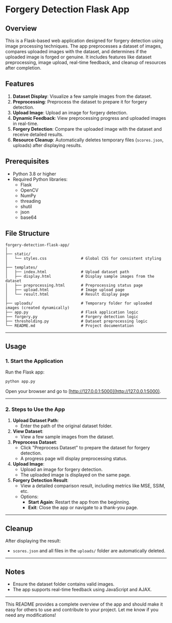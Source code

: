 # Forgery Detection Flask App

## Overview
This is a Flask-based web application designed for forgery detection using image processing techniques. The app preprocesses a dataset of images, compares uploaded images with the dataset, and determines if the uploaded image is forged or genuine. It includes features like dataset preprocessing, image upload, real-time feedback, and cleanup of resources after completion.

## Features
1. **Dataset Display**: Visualize a few sample images from the dataset.
2. **Preprocessing**: Preprocess the dataset to prepare it for forgery detection.
3. **Upload Image**: Upload an image for forgery detection.
4. **Dynamic Feedback**: View preprocessing progress and uploaded images in real-time.
5. **Forgery Detection**: Compare the uploaded image with the dataset and receive detailed results.
6. **Resource Cleanup**: Automatically deletes temporary files (`scores.json`, uploads) after displaying results.

## Prerequisites
- Python 3.8 or higher
- Required Python libraries:
  - Flask
  - OpenCV
  - NumPy
  - threading
  - shutil
  - json
  - base64

## File Structure
```
forgery-detection-flask-app/
│
├── static/
│   └── styles.css               # Global CSS for consistent styling
│
├── templates/
│   ├── index.html               # Upload dataset path
│   ├── display.html             # Display sample images from the dataset
│   ├── preprocessing.html       # Preprocessing status page
│   ├── upload.html              # Image upload page
│   └── result.html              # Result display page
│
├── uploads/                     # Temporary folder for uploaded images (created dynamically)
├── app.py                       # Flask application logic
├── forgery.py                   # Forgery detection logic
├── thresholding.py              # Dataset preprocessing logic
└── README.md                    # Project documentation
```

---

## Usage

### 1. Start the Application
Run the Flask app:
```bash
python app.py
```
Open your browser and go to [http://127.0.0.1:5000](http://127.0.0.1:5000).

---

### 2. Steps to Use the App
1. **Upload Dataset Path**:
   - Enter the path of the original dataset folder.
2. **View Dataset**:
   - View a few sample images from the dataset.
3. **Preprocess Dataset**:
   - Click "Preprocess Dataset" to prepare the dataset for forgery detection.
   - A progress page will display preprocessing status.
4. **Upload Image**:
   - Upload an image for forgery detection.
   - The uploaded image is displayed on the same page.
5. **Forgery Detection Result**:
   - View a detailed comparison result, including metrics like MSE, SSIM, etc.
   - Options:
     - **Start Again**: Restart the app from the beginning.
     - **Exit**: Close the app or navigate to a thank-you page.

---

## Cleanup
After displaying the result:
- `scores.json` and all files in the `uploads/` folder are automatically deleted.

---

## Notes
- Ensure the dataset folder contains valid images.
- The app supports real-time feedback using JavaScript and AJAX.

---

This README provides a complete overview of the app and should make it easy for others to use and contribute to your project. Let me know if you need any modifications!
